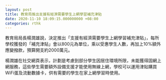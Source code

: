 ```yaml
---
layout: post
title: 教育局推出支援有經濟需要學生上網學習補充津貼
date: 2020-11-10 18:09:15.000000000 +08:00
categories: rthk
---
```


教育局局長楊潤雄說，決定推出「支援有經濟需要學生上網學習補充津貼」，每所學校獲發的「補充津貼」會以800元為單位，乘以受惠學生人數，再加上10%額外應變撥款，預算開支約2000萬元。

楊潤雄在社交網頁表示，計劃是考慮到部分學生因居住環境所限，未能獲得固網上網服務，這些學生需要額外設備支援才能使用無線上網，學校可以運用津貼購買WiFi蛋及流動數據卡，供有需要的學生在家上網學習時使用。
